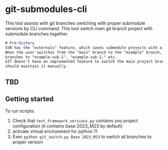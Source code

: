 # git-submodules-cli

This tool assists with git branches switching with proper submodule versions by CLI command.
This tool switch main git branch project with submodule branches together.

```markdown
# Pre-history
SVN has the "externals" feature, which saves submodule projects with a specific branch under the main project branch. 
When the user switches from the "main" branch to the "example" branch, then submodules automatically switch submodules 
branches to "example-sub-1", "example-sub-2," etc.
GIT doesn't have an implemented feature to switch the main project branch with submodule branches together. The team 
should maintain it manually.
```

## TBD

## Getting started  

To run scripts:
1. Check that `test_framework_versions.py` contains you project configuration (it contains base 2023_M23 by default)
2. activate virtual environment for python 11
3. Exec `python git_switch.py Base 2023_M23` to switch all branches to proper version

